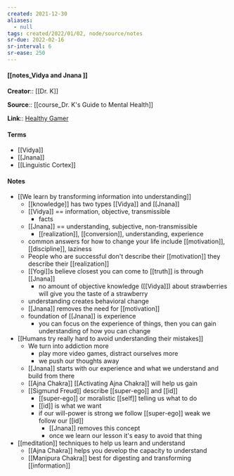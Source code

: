 ```yaml
---
created: 2021-12-30 
aliases:
  - null
tags: created/2022/01/02, node/source/notes
sr-due: 2022-02-16
sr-interval: 6
sr-ease: 250
---
```


#### [[notes_Vidya and Jnana ]]
**Creator**:: [[Dr. K]]
 
**Source**:: [[course_Dr. K's Guide to Mental Health]]

**Link**:: [Healthy Gamer](https://coaching.healthygamer.gg/guide/lessons/vidya-and-jnana)

#### Terms
- [[Vidya]]
- [[Jnana]]
- [[Linguistic Cortex]]

#### Notes
- [[We learn by transforming information into understanding]]
	- [[knowledge]] has two types [[Vidya]] and [[Jnana]]
	- [[Vidya]] == information, objective, transmissible
		- facts
	- [[Jnana]] == understanding, subjective, non-transmissible
		- [[realization]], [[conversion]], understanding, experience
	- common answers for how to change your life include [[motivation]], [[discipline]], laziness
	- People who are successful don't describe their [[motivation]] they describe their [[realization]]
	- [[Yogi]]s believe closest you can come to [[truth]] is through [[Jnana]]
		- no amount of objective knowledge ([[Vidya]]) about strawberries will give you the taste of a strawberry
	- understanding creates behavioral change
	- [[Jnana]] removes the need for [[motivation]]
	- foundation of [[Jnana]] is experience
		- you can focus on the experience of things, then you can gain understanding of how you can change
- [[Humans try really hard to avoid understanding their mistakes]]
	- We turn into addiction more
		- play more video games, distract ourselves more
		- we push our thoughts away
	- [[Jnana]] starts with our experience and what we understand and build from there
	- [[Ajna Chakra]] [[Activating Ajna Chakra]] will help us gain 
	- [[Sigmund Freud]] describe [[super-ego]] and [[id]]
		- [[super-ego]] or moralistic [[self]] telling us what to do
		- [[id]] is what we want
		- if our will-power is strong we follow [[super-ego]] weak we follow our [[id]]
			- [[Jnana]] removes this concept
			- once we learn our lesson it's easy to avoid that thing
- [[meditation]] techniques to help us learn and understand
	- [[Ajna Chakra]] helps you develop the capacity to understand 
	- [[Manipura Chakra]] best for digesting and transforming [[information]]